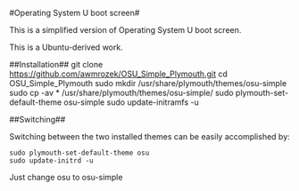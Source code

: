 #Operating System U boot screen#

This is a simplified version of Operating System U boot screen.

This is a Ubuntu-derived work.

##Installation##
	git clone https://github.com/awmrozek/OSU_Simple_Plymouth.git
	cd OSU_Simple_Plymouth
	sudo mkdir /usr/share/plymouth/themes/osu-simple
	sudo cp -av * /usr/share/plymouth/themes/osu-simple/
	sudo plymouth-set-default-theme osu-simple
	sudo update-initramfs -u

##Switching##

Switching between the two installed themes can be easily accomplished by:

	sudo plymouth-set-default-theme osu
	sudo update-initrd -u


Just change osu to osu-simple
